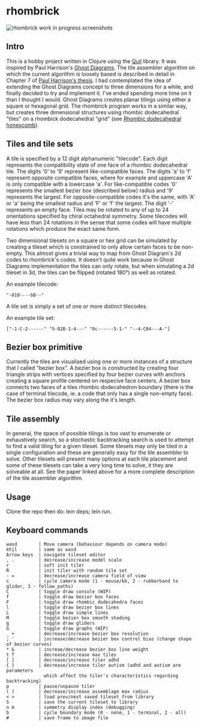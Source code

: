 # rhombrick
<img src="http://xanthus.zapto.org/rhomb-screen-tmp.jpg" title="rhombrick work in progress screenshots" />

## Intro
This is a hobby project written in Clojure using the [Quil](https://github.com/quil/quil) library. It was inspired by Paul Harrison's [Ghost Diagrams](http://www.logarithmic.net/pfh/ghost-diagrams). The tile assembler algorithm on which the current algorithm is loosely based is described in detail in Chapter 7 of [Paul Harrison's thesis](http://www.logarithmic.net/pfh/thesis). I had contemplated the idea of extending the Ghost Diagrams concept to three dimensions for a while, and finally decided to try and implement it. I've ended spending more time on it than I thought I would. Ghost Diagrams creates planar tilings using either a square or hexagonal grid. The rhombrick program works in a similar way, but creates three dimensional structures using rhombic dodecahedral "tiles" on a rhombick dodecahedral "grid" (see [Rhombic dodecahedral honeycomb](http://en.wikipedia.org/wiki/Rhombic_dodecahedral_honeycomb)).

## Tiles and tile sets
A tile is specified by a 12 digit alphanumeric "tilecode". Each digit represents the compatibility state of one face of a rhombic dodecahedral tile. The digits '0' to '9' represent like-compatible faces. The digits 'a' to 'f' represent opposite compatible faces, where for example and uppercase 'A' is only compatible with a lowercase 'a'. For like-compatible codes '0' represents the smallest bezier box (described below) radius and '9' represents the largest. For opposite-compatible codes it's the same, with 'A' or 'a' being the smallest radius and 'F' or 'f' the largest. The digit '-' represents an empty face.
Tiles may be rotated to any of up to 24 orientations specified by chiral octahedral symmetry. Some tilecodes will have less than 24 rotations in the sense that some codes will have multiple rotations which produce the exact same form.

Two dimensional tilesets on a square or hex grid can be simulated by creating a tileset which is constrained to only allow certain faces to be non-empty. This almost gives a trivial way to map from Ghost Diagram's 2d codes to rhombrick's codes. It doesn't quite work because in Ghost Diagrams implementation the tiles can only rotate, but when simulating a 2d tileset in 3d, the tiles can be flipped (rotated 180°) as well as rotated.


An example tilecode: 
```
"-010----bB--"
```

A tile set is simply a set of one or more distinct tilecodes.

An example tile set:
```
["-1-C-2------" "5-02B-1-4---" "0c------5-1-" "--4-C04---A-"]
```

## Bezier box primitive
Currently the tiles are visualised using one or more instances of a structure that I called "bezier box". A bezier box is constructed by creating four triangle strips with vertices specified by four bezier curves with anchors creating a square profile centered on respecive face centers. A bezier box connects two faces of a tiles rhombic dodecahedron boundary (there is the case of terminal tilecode, ie. a code that only has a single non-empty face). The bezier box radius may vary along the it's length.

## Tile assembly
In general, the space of possible tilings is too vast to enumerate or exhaustively search, so a stochastic backtracking search is used to attempt to find a valid tiling for a given tileset. Some tilesets may only be tiled in a single configuration and these are generally easy for the tile assembler to solve. Other tilesets will present many options at each tile placement and some of these tilesets can take a very long time to solve, it they are solveable at all.
See the paper linked above for a more complete description of the tile assembler algorithm. 

## Usage
Clone the repo then do: lein deps; lein run.

## Keyboard commands
```
wasd        | Move camera (behaviour depends on camera mode)
khjl        | same as wasd
Arrow keys  | navigate tileset editor
, .         | decrease/increase model scale 
r           | soft init tiler
R           | init tiler with random tile set
- =         | decrease/increase camera field of view
c           | cycle camera mode (1 - mouse/kb, 2 - rubberband to glider, 3 - follow paths)
C           | toggle draw console (WIP)
f           | toggle draw bezier box faces
F           | toggle draw rhombic dodecahedra faces
l           | toggle draw bezier box lines
L           | toggle draw simple lines
M           | toggle bezier box smooth shading
g           | toggle draw gliders
G           | toggle draw graphs (WIP)
_ +         | decrease/increase bezier box resolution
; '         | increase/decrease bezier box control bias (change shape of bezier curves)
* &         | increae/decrease bezier box line weight
t T         | decrease/increase max tiles
[ ]         | decrease/increase tiler adhd
{ }         | decrease/increase tiler autism (adhd and autism are parameters
              which affect the tiler's characteristics regarding backtracking)
p           | pause/unpause tiler
( )         | decrease/increase assemblage max radius
< >         | load prev/next saved tileset from library
S           | save the current tileset to library
n m         | symmetry display index (debugging)
b           | cycle boundary mode (0 - none, 1 - terminal, 2 - all)
#           | save frame to image file
```
